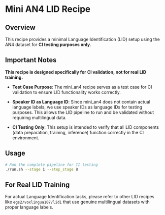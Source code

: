 # Mini AN4 LID Recipe

## Overview

This recipe provides a minimal Language Identification (LID) setup using the AN4 dataset for **CI testing purposes only**.

## Important Notes

**This recipe is designed specifically for CI validation, not for real LID training.**

- **Test Case Purpose**: The mini_an4 recipe serves as a test case for CI validation to ensure LID functionality works correctly.

- **Speaker ID as Language ID**: Since mini_an4 does not contain actual language labels, we use speaker IDs as language IDs for testing purposes. This allows the LID pipeline to run and be validated without requiring multilingual data.

- **CI Testing Only**: This setup is intended to verify that all LID components (data preparation, training, inference) function correctly in the CI environment.

## Usage

```bash
# Run the complete pipeline for CI testing
./run.sh --stage 1 --stop_stage 8
```

## For Real LID Training

For actual Language Identification tasks, please refer to other LID recipes like `egs2/voxlingua107/lid1` that use genuine multilingual datasets with proper language labels.
